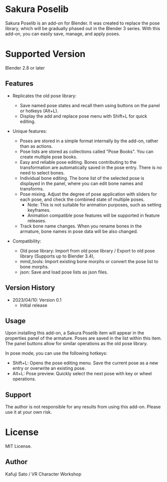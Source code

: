 # Sakura Poselib

Sakura Poselib is an add-on for Blender. It was created to replace the pose library, which will be gradually phased out in the Blender 3 series. With this add-on, you can easily save, manage, and apply poses.

# Supported Version

Blender 2.8 or later

## Features

- Replicates the old pose library:
  - Save named pose states and recall them using buttons on the panel or hotkeys (Alt+L).
  - Display the add and replace pose menu with Shift+L for quick editing.

- Unique features:
  - Poses are stored in a simple format internally by the add-on, rather than as actions.
  - Pose lists are stored as collections called "Pose Books". You can create multiple pose books.
  - Easy and reliable pose editing. Bones contributing to the transformation are automatically saved in the pose entry. There is no need to select bones.
  - Individual bone editing. The bone list of the selected pose is displayed in the panel, where you can edit bone names and transforms.
  - Pose mixing. Adjust the degree of pose application with sliders for each pose, and check the combined state of multiple poses.
    - Note: This is not suitable for animation purposes, such as setting keyframes.
    - Animation compatible pose features will be supported in feature releases.
  - Track bone name changes. When you rename bones in the armature, bone names in pose data will be also changed. 

- Compatibility:
  - Old pose library: Import from old pose library / Export to old pose library (Supports up to Blender 3.4),
  - mmd_tools: Import existing bone morphs or convert the pose list to bone morphs.
  - json: Save and load pose lists as json files.

## Version History

- 2023/04/10: Version 0.1
  - Initial release

## Usage

Upon installing this add-on, a Sakura Poselib item will appear in the properties panel of the armature. Poses are saved in the list within this item. The panel buttons allow for similar operations as the old pose library.

In pose mode, you can use the following hotkeys:

- Shift+L: Opens the pose editing menu. Save the current pose as a new entry or overwrite an existing pose.
- Alt+L: Pose preview. Quickly select the next pose with key or wheel operations.

## Support

The author is not responsible for any results from using this add-on. Please use it at your own risk.

# License

MIT License.

## Author

Kafuji Sato / VR Character Workshop
